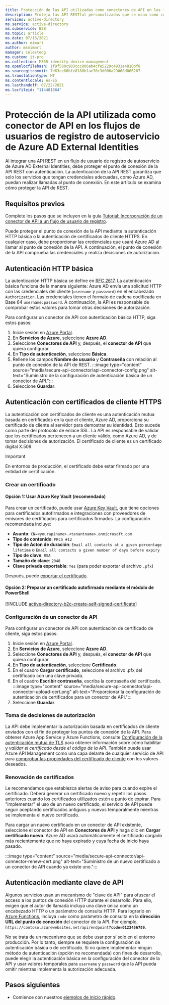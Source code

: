 ```yaml
---
title: Protección de las API utilizadas como conectores de API en los flujos de usuario de registro de autoservicio de Azure AD
description: Proteja las API RESTful personalizadas que se usan como conectores de API en los flujos de usuario de registro de autoservicio.
services: active-directory
ms.service: active-directory
ms.subservice: B2B
ms.topic: article
ms.date: 07/16/2021
ms.author: mimart
author: msmimart
manager: celestedg
ms.custom: it-pro
ms.collection: M365-identity-device-management
ms.openlocfilehash: 1f9f580c903ccc806ab4cfe5229c4931a4810bf8
ms.sourcegitcommit: 7d63ce88bfe8188b1ae70c3d006a29068d066287
ms.translationtype: HT
ms.contentlocale: es-ES
ms.lasthandoff: 07/22/2021
ms.locfileid: "114481884"
---
```

# <a name="secure-your-api-used-an-api-connector-in-azure-ad-external-identities-self-service-sign-up-user-flows"></a>Protección de la API utilizada como conector de API en los flujos de usuarios de registro de autoservicio de Azure AD External Identities

Al integrar una API REST en un flujo de usuario de registro de autoservicio de Azure AD External Identities, debe proteger el punto de conexión de la API REST con autenticación. La autenticación de la API REST garantiza que solo los servicios que tengan credenciales adecuadas, como Azure AD, puedan realizar llamadas al punto de conexión. En este artículo se examina cómo proteger la API de REST. 

## <a name="prerequisites"></a>Requisitos previos
Complete los pasos que se incluyen en la guía [Tutorial: Incorporación de un conector de API a un flujo de usuario de registro](self-service-sign-up-add-api-connector.md).

Puede proteger el punto de conexión de la API mediante la autenticación HTTP básica o la autenticación de certificados de cliente HTTPS. En cualquier caso, debe proporcionar las credenciales que usará Azure AD al llamar al punto de conexión de la API. A continuación, el punto de conexión de la API comprueba las credenciales y realiza decisiones de autorización.


## <a name="http-basic-authentication"></a>Autenticación HTTP básica

La autenticación HTTP básica se define en [RFC 2617](https://tools.ietf.org/html/rfc2617). La autenticación básica funciona de la manera siguiente: Azure AD envía una solicitud HTTP con las credenciales del cliente (`username` y `password`) en el encabezado `Authorization`. Las credenciales tienen el formato de cadena codificada en Base 64 `username:password`. A continuación, la API es responsable de comprobar estos valores para tomar otras decisiones de autorización.

Para configurar un conector de API con autenticación básica HTTP, siga estos pasos:

1. Inicie sesión en [Azure Portal](https://portal.azure.com/).
2. En **Servicios de Azure**, seleccione **Azure AD**.
3. Seleccione **Conectores de API** y, después, el **conector de API** que quiera configurar.
4. En **Tipo de autenticación**, seleccione **Básica**.
5. Rellene los campos **Nombre de usuario** y **Contraseña** con relación al punto de conexión de la API de REST.
    :::image type="content" source="media/secure-api-connector/api-connector-config.png" alt-text="Suministro de la configuración de autenticación básica de un conector de API.":::
6. Seleccione **Guardar**.

## <a name="https-client-certificate-authentication"></a>Autenticación con certificados de cliente HTTPS

La autenticación con certificados de cliente es una autenticación mutua basada en certificados en la que el cliente, Azure AD, proporciona su certificado de cliente al servidor para demostrar su identidad. Esto sucede como parte del protocolo de enlace SSL. La API es responsable de validar que los certificados pertenecen a un cliente válido, como Azure AD, y de tomar decisiones de autorización. El certificado de cliente es un certificado digital X.509. 

> [!IMPORTANT]
> En entornos de producción, el certificado debe estar firmado por una entidad de certificación.

### <a name="create-a-certificate"></a>Crear un certificado

#### <a name="option-1-use-azure-key-vault-recommended"></a>Opción 1: Usar Azure Key Vault (recomendado)

Para crear un certificado, puede usar [Azure Key Vault](../../key-vault/certificates/create-certificate.md), que tiene opciones para certificados autofirmados e integraciones con proveedores de emisores de certificados para certificados firmados. La configuración recomendada incluye:
- **Asunto**: `CN=<yourapiname>.<tenantname>.onmicrosoft.com`
- **Tipo de contenido**: `PKCS #12`
- **Tipo de Acton de duración**: `Email all contacts at a given percentage lifetime` o `Email all contacts a given number of days before expiry`
- **Tipo de clave**: `RSA`
- **Tamaño de clave**: `2048`
- **Clave privada exportable**: `Yes` (para poder exportar el archivo `.pfx`)

Después, puede [exportar el certificado](../../key-vault/certificates/how-to-export-certificate.md).

#### <a name="option-2-prepare-a-self-sized-certificate-using-powershell-module"></a>Opción 2: Preparar un certificado autofirmado mediante el módulo de PowerShell

[!INCLUDE [active-directory-b2c-create-self-signed-certificate](../../../includes/active-directory-b2c-create-self-signed-certificate.md)]

### <a name="configure-your-api-connector"></a>Configuración de un conector de API

Para configurar un conector de API con autenticación de certificado de cliente, siga estos pasos:

1. Inicie sesión en [Azure Portal](https://portal.azure.com/).
2. En **Servicios de Azure**, seleccione **Azure AD**.
3. Seleccione **Conectores de API** y, después, el **conector de API** que quiera configurar.
4. En **Tipo de autenticación**, seleccione **Certificado**.
5. En el cuadro **Cargar certificado**, seleccione el archivo .pfx del certificado con una clave privada.
6. En el cuadro **Escribir contraseña**, escriba la contraseña del certificado.
  :::image type="content" source="media/secure-api-connector/api-connector-upload-cert.png" alt-text="Proporcionar la configuración de autenticación de certificados para un conector de API.":::
7. Seleccione **Guardar**.

### <a name="perform-authorization-decisions"></a>Toma de decisiones de autorización 
La API debe implementar la autorización basada en certificados de cliente enviados con el fin de proteger los puntos de conexión de la API. Para obtener Azure App Service y Azure Functions, consulte [Configuración de la autenticación mutua de TLS](../../app-service/app-service-web-configure-tls-mutual-auth.md) para obtener información sobre cómo habilitar y *validar el certificado desde el código de la API*.  También puede usar Azure API Management como una capa delante de cualquier servicio de API para [comprobar las propiedades del certificado de cliente](
../../api-management/api-management-howto-mutual-certificates-for-clients.md) con los valores deseados.

### <a name="renewing-certificates"></a>Renovación de certificados
Le recomendamos que establezca alertas de aviso para cuando expire el certificado. Deberá generar un certificado nuevo y repetir los pasos anteriores cuando los certificados utilizados estén a punto de expirar. Para "implementar" el uso de un nuevo certificado, el servicio de API puede seguir aceptando certificados antiguos y nuevos temporalmente mientras se implementa el nuevo certificado. 

Para cargar un nuevo certificado en un conector de API existente, seleccione el conector de API en **Conectores de API** y haga clic en **Cargar certificado nuevo**. Azure AD usará automáticamente el certificado cargado más recientemente que no haya expirado y cuya fecha de inicio haya pasado.

  :::image type="content" source="media/secure-api-connector/api-connector-renew-cert.png" alt-text="Suministro de un nuevo certificado a un conector de API cuando ya existe uno.":::

## <a name="api-key-authentication"></a>Autenticación mediante clave de API

Algunos servicios usan un mecanismo de "clave de API" para ofuscar el acceso a los puntos de conexión HTTP durante el desarrollo. Para ello, exigen que el autor de llamada incluya una clave única como un encabezado HTTP o un parámetro de consulta HTTP. Para lograrlo en [Azure Functions](../../azure-functions/functions-bindings-http-webhook-trigger.md#authorization-keys), incluya `code` como parámetro de consulta en la **dirección URL del punto de conexión** del conector de la API. Por ejemplo, `https://contoso.azurewebsites.net/api/endpoint`<b>`?code=0123456789`</b>. 

No se trata de un mecanismo que se debe usar por sí solo en el entorno producción. Por lo tanto, siempre se requiere la configuración de autenticación básica o de certificado. Si no quiere implementar ningún método de autenticación (opción no recomendada) con fines de desarrollo, puede elegir la autenticación básica en la configuración del conector de la API y usar valores temporales para `username` y `password` que la API pueda omitir mientras implementa la autorización adecuada.

## <a name="next-steps"></a>Pasos siguientes
- Comience con nuestros [ejemplos de inicio rápido](code-samples-self-service-sign-up.md#api-connector-azure-function-quickstarts).